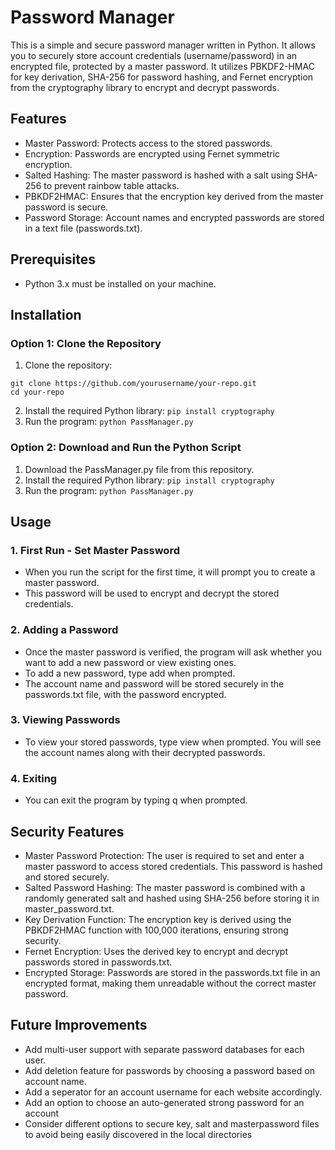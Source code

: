 # Password Manager
This is a simple and secure password manager written in Python. It allows you to securely store account credentials (username/password) in an encrypted file, protected by a master password. It utilizes PBKDF2-HMAC for key derivation, SHA-256 for password hashing, and Fernet encryption from the cryptography library to encrypt and decrypt passwords.

## Features
* Master Password: Protects access to the stored passwords.
* Encryption: Passwords are encrypted using Fernet symmetric encryption.
* Salted Hashing: The master password is hashed with a salt using SHA-256 to prevent rainbow table attacks.
* PBKDF2HMAC: Ensures that the encryption key derived from the master password is secure.
* Password Storage: Account names and encrypted passwords are stored in a text file (passwords.txt).

## Prerequisites
* Python 3.x must be installed on your machine. 

## Installation
### Option 1: Clone the Repository
1. Clone the repository:
```
git clone https://github.com/yourusername/your-repo.git
cd your-repo
```
2. Install the required Python library:
``` pip install cryptography ```
3. Run the program:
``` python PassManager.py ```

### Option 2: Download and Run the Python Script
1. Download the PassManager.py file from this repository.
2. Install the required Python library:
``` pip install cryptography ```
3. Run the program:
``` python PassManager.py ```

## Usage
### 1. First Run - Set Master Password
* When you run the script for the first time, it will prompt you to create a master password.
* This password will be used to encrypt and decrypt the stored credentials.

### 2. Adding a Password
* Once the master password is verified, the program will ask whether you want to add a new password or view existing ones.
* To add a new password, type add when prompted.
* The account name and password will be stored securely in the passwords.txt file, with the password encrypted.

### 3. Viewing Passwords
* To view your stored passwords, type view when prompted. You will see the account names along with their decrypted passwords.

### 4. Exiting
* You can exit the program by typing q when prompted.

## Security Features
* Master Password Protection: The user is required to set and enter a master password to access stored credentials. This password is hashed and stored securely.
* Salted Password Hashing: The master password is combined with a randomly generated salt and hashed using SHA-256 before storing it in master_password.txt.
* Key Derivation Function: The encryption key is derived using the PBKDF2HMAC function with 100,000 iterations, ensuring strong security.
* Fernet Encryption: Uses the derived key to encrypt and decrypt passwords stored in passwords.txt.
* Encrypted Storage: Passwords are stored in the passwords.txt file in an encrypted format, making them unreadable without the correct master password.

## Future Improvements 
* Add multi-user support with separate password databases for each user.
* Add deletion feature for passwords by choosing a password based on account name.
* Add a seperator for an account username for each website accordingly.
* Add an option to choose an auto-generated strong password for an account
* Consider different options to secure key, salt and masterpassword files to avoid being easily discovered in the local directories
